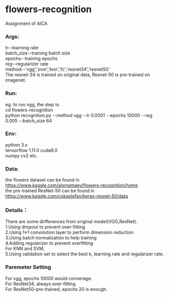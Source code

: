 # flowers-recognition
Assignment of AICA  
### Args:
lr--learning rate  
batch_size--training batch size  
epochs--training epochs  
reg--regularizer rate  
method--'vgg','svm','knn','fc','resnet34','resnet50'  
The resnet-34 is trained on original data, Resnet-50 is pre-trained on imagenet.  
### Run:
eg. to run vgg, the step is:  
cd flowers-recognition  
python recognition.py --method vgg --lr 0.0001 --epochs 10000 --reg 0.005 --batch_size 64  
### Env:
python 3.x  
tensorflow 1.11.0 cuda9.0  
numpy cv2 etc.  
### Data:
the flowers dataset can be found in https://www.kaggle.com/alxmamaev/flowers-recognition/home  
the pre-trained ResNet-50 can be found in https://www.kaggle.com/cokastefan/keras-resnet-50/data  
### Details：
There are some dirfferences from original model(VGG,ResNet).  
1.Using dropout to prevent over-fitting  
2.Using 1*1 convolution layer to perform dimension reduction  
3.Using batch normalization to help training  
4.Adding regularizer to prevent overfitting  
For KNN and SVM,  
5.Using validation set to select the best k, learning rate and regularizer rate.  

### Paremeter Setting  
For vgg, epochs 10000 would converage.  
For ResNet34, always over-fitting.  
For ResNet50-pre-trained, epochs 20 is enough.  
